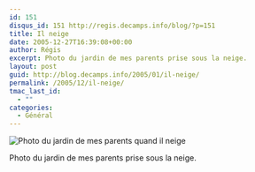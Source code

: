 ```yaml
---
id: 151
disqus_id: 151 http://regis.decamps.info/blog/?p=151
title: Il neige
date: 2005-12-27T16:39:08+00:00
author: Régis
excerpt: Photo du jardin de mes parents prise sous la neige.
layout: post
guid: http://blog.decamps.info/2005/01/il-neige/
permalink: /2005/12/il-neige/
tmac_last_id:
  - ""
categories:
  - Général
---
```

![Photo du jardin de mes parents quand il neige](http://blog.decamps.info/data/IMG_2606_small.jpg)
  
Photo du jardin de mes parents prise sous la neige.
